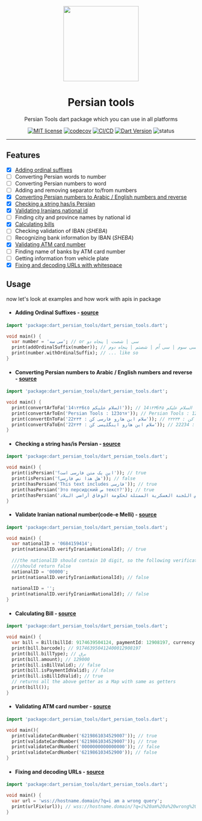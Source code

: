 <div align="center">
	<p align="center">
		<img src="https://raw.githubusercontent.com/persian-tools/persian-tools/master/images/logo.png" width="200" />
	</p>
	<h1 align="center">Persian tools</h1>
    <p align="center">Persian Tools dart package which you can use in all platforms</p>

[![MIT license](https://img.shields.io/badge/License-MIT-lightblue.svg)](https://github.com/persian-tools/dart-persian-tools/blob/master/LICENSE)
[![codecov](https://codecov.io/gh/persian-tools/dart-persian-tools/branch/master/graph/badge.svg?token=2O5UD1VRHN)](https://codecov.io/gh/persian-tools/dart-persian-tools)
[![CI/CD](https://github.com/persian-tools/dart-persian-tools/workflows/Test%20master/badge.svg)]()
[![Dart Version](https://img.shields.io/badge/Dart-v2.12.0-lightblue)](https://dart.dev)
![status](https://img.shields.io/badge/under_development-lightblue.svg)
</div>
<hr/>

## Features

- [x] [Adding ordinal suffixes](#adding-ordinal-suffixes---source)
- [ ] Converting Persian words to number
- [ ] Converting Persian numbers to word
- [ ] Adding and removing separator to/from numbers
- [x] [Converting Persian numbers to Arabic / English numbers and reverse](#converting-persian-numbers-to-arabic--english-numbers-and-reverse---source)
- [x] [Checking a string has/is Persian](#checking-a-string-hasis-persian---source)
- [x] [Validating Iranians national id](#validate-iranian-national-numbercode-e-melli---source)
- [ ] Finding city and province names by national id
- [x] [Calculating bills](#calculating-bill---source)
- [ ] Checking validation of IBAN (_SHEBA_)
- [ ] Recognizing bank information by IBAN (_SHEBA_)
- [x] [Validating ATM card number](#validating-atm-card-number---source)
- [ ] Finding name of banks by ATM card number
- [ ] Getting information from vehicle plate
- [x] [Fixing and decoding URLs with whitespace](#fixing-and-decoding-urls---source)
## Usage

now let's look at examples and how work with apis in package

- #### Adding Ordinal Suffixes - [source](https://github.com/persian-tools/dart-persian-tools/blob/master/lib/src/add_ordinal_suffix.dart)

```dart
import 'package:dart_persian_tools/dart_persian_tools.dart';

void main() {
  var number = 'سی سه'; // or سی | شصت | پنجاه دو
  print(addOrdinalSuffix(number)); // سی سوم | سی اُم | شصتم | پنجاه دوم
  print(number.withOrdinalSuffix); // ... like so
}
```

- #### Converting Persian numbers to Arabic / English numbers and reverse - [source](https://github.com/persian-tools/dart-persian-tools/blob/master/lib/src/Digits/methods.dart)

```dart
import 'package:dart_persian_tools/dart_persian_tools.dart';

void main() {
  print(convertArToFa('السلام علیکم 14۱۲۳6٤٥')); // السلام علیکم 14۱۲۳6۴۵
  print(convertArToEn('Persian Tools : 123٥٦٧')); // Persian Tools : 123567
  print(convertEnToFa('سلام این هارو فارسی کن : 22۲۳۴')); // سلام این هارو فارسی کن : ۲۲۲۳۴
  print(convertFaToEn('سلام این هارو اینگلیسی کن : 22۲۳۴')); // سلام این هارو اینگلیسی کن : 22234
}
```

- #### Checking a string has/is Persian - [source](https://github.com/persian-tools/dart-persian-tools/blob/master/lib/src/isPersian/methods.dart)

```dart
import 'package:dart_persian_tools/dart_persian_tools.dart';

void main() {
  print(isPersian('این یک متن فارسی است؟')); // true
  print(isPersian('هل هذا نص فارسي؟')); // false
  print(hasPersian('This text includes فارسی')); // true
  print(hasPersian('Это персидский س текст?')); // true
  print(hasPersian('أكد رئيس اللجنة العسكرية الممثلة لحكومة الوفاق أراضي البلاد.')); //true
}
``` 

- #### Validate Iranian national number(code-e Melli) - [source](https://github.com/persian-tools/dart-persian-tools/blob/master/lib/sac/national_id.dart)

```dart
import 'package:dart_persian_tools/dart_persian_tools.dart';

void main() {
  var nationalID = '0684159414';
  print(nationalID.verifyIranianNationalId); // true
  
  ///the nationalID should contain 10 digit, so the following verifications 
  ///should return false
  nationalID = '00000';
  print(nationalID.verifyIranianNationalId); // false
  
  nationalID = '';
  print(nationalID.verifyIranianNationalId); // false
}
```

- #### Calculating Bill - [source](https://github.com/persian-tools/dart-persian-tools/blob/master/lib/src/bill.dart)

```dart
import 'package:dart_persian_tools/dart_persian_tools.dart';

void main() {
  var bill = Bill(billId: 9174639504124, paymentId: 12908197, currency: 'rial');
  print(bill.barcode); // 917463950412400012908197
  print(bill.billType); // برق 
  print(bill.amount); // 129000
  print(bill.isBillValid); // false
  print(bill.isPaymentIdValid); // false
  print(bill.isBillIdValid); // true
  // returns all the above getter as a Map with same as getters
  print(bill()); 
}
```

- #### Validating ATM card number - [source](https://github.com/persian-tools/dart-persian-tools/blob/master/lib/src/validate_card_number.dart)

```dart
import 'package:dart_persian_tools/dart_persian_tools.dart';

void main(){
  print(validateCardNumber('6219861034529007')); // true
  print(validateCardNumber('6219861034529007')); // true
  print(validateCardNumber('0000000000000000')); // false
  print(validateCardNumber('621986103452900')); // false
}
```

- #### Fixing and decoding URLs - [source](https://github.com/persian-tools/dart-persian-tools/blob/master/lib/src/url_fix.dart)

```dart
import 'package:dart_persian_tools/dart_persian_tools.dart';

void main() {
  var url = 'wss://hostname.domain/?q=i am a wrong query';
  print(urlFix(url)); // wss://hostname.domain/?q=i%20am%20a%20wrong%20query
}
```
